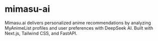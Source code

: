 # mimasu-ai
Mimasu.ai delivers personalized anime recommendations by analyzing MyAnimeList profiles and user preferences with DeepSeek AI. Built with Next.js, Tailwind CSS, and FastAPI.
